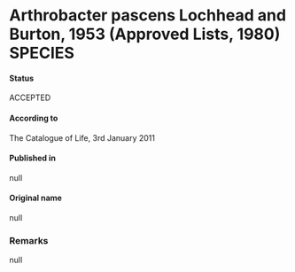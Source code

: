 # Arthrobacter pascens Lochhead and Burton, 1953 (Approved Lists, 1980) SPECIES

#### Status
ACCEPTED

#### According to
The Catalogue of Life, 3rd January 2011

#### Published in
null

#### Original name
null

### Remarks
null